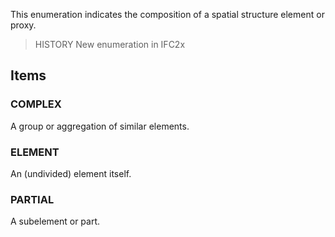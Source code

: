 This enumeration indicates the composition of a spatial structure element or proxy.

<!-- end of short definition -->


> HISTORY New enumeration in IFC2x

## Items

### COMPLEX
A group or aggregation of similar elements.

### ELEMENT
An (undivided) element itself.

### PARTIAL
A subelement or part.
